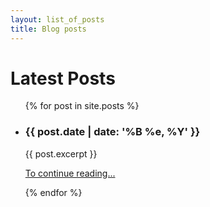 ```yaml
---
layout: list_of_posts
title: Blog posts
---
```

<h1>Latest Posts</h1>

<ul>
  {% for post in site.posts %}
    <li class="link-to-post">
      <h3 class="post-date">{{ post.date | date: '%B %e, %Y' }}</h3>
      <p>{{ post.excerpt }}</p>
      <p class="read-more"><a href="{{ post.url }}">To continue reading...</a></p>
    </li>
  {% endfor %}
</ul>